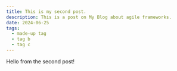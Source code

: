 ```yaml
---
title: This is my second post.
description: This is a post on My Blog about agile frameworks.
date: 2024-06-25
tags:
  - made-up tag
  - tag b
  - tag c
---
```


Hello from the second post!
